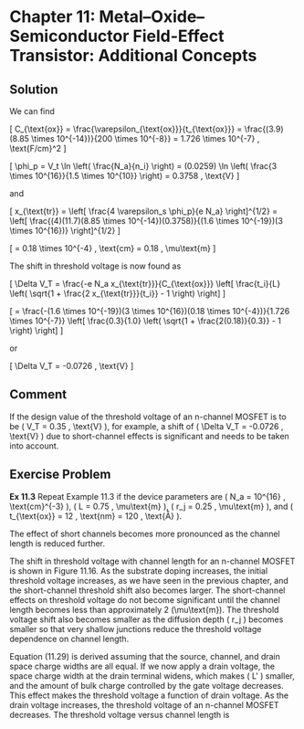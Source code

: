 # Chapter 11: Metal–Oxide–Semiconductor Field-Effect Transistor: Additional Concepts

## Solution

We can find

\[
C_{\text{ox}} = \frac{\varepsilon_{\text{ox}}}{t_{\text{ox}}} = \frac{(3.9)(8.85 \times 10^{-14})}{200 \times 10^{-8}} = 1.726 \times 10^{-7} \, \text{F/cm}^2
\]

\[
\phi_p = V_t \ln \left( \frac{N_a}{n_i} \right) = (0.0259) \ln \left( \frac{3 \times 10^{16}}{1.5 \times 10^{10}} \right) = 0.3758 \, \text{V}
\]

and

\[
x_{\text{tr}} = \left[ \frac{4 \varepsilon_s \phi_p}{e N_a} \right]^{1/2} = \left[ \frac{(4)(11.7)(8.85 \times 10^{-14})(0.3758)}{(1.6 \times 10^{-19})(3 \times 10^{16})} \right]^{1/2}
\]

\[
= 0.18 \times 10^{-4} \, \text{cm} = 0.18 \, \mu\text{m}
\]

The shift in threshold voltage is now found as

\[
\Delta V_T = \frac{-e N_a x_{\text{tr}}}{C_{\text{ox}}} \left[ \frac{t_i}{L} \left( \sqrt{1 + \frac{2 x_{\text{tr}}}{t_i}} - 1 \right) \right]
\]

\[
= \frac{-(1.6 \times 10^{-19})(3 \times 10^{16})(0.18 \times 10^{-4})}{1.726 \times 10^{-7}} \left[ \frac{0.3}{1.0} \left( \sqrt{1 + \frac{2(0.18)}{0.3}} - 1 \right) \right]
\]

or

\[
\Delta V_T = -0.0726 \, \text{V}
\]

## Comment

If the design value of the threshold voltage of an n-channel MOSFET is to be \( V_T = 0.35 \, \text{V} \), for example, a shift of \( \Delta V_T = -0.0726 \, \text{V} \) due to short-channel effects is significant and needs to be taken into account.

## Exercise Problem

**Ex 11.3** Repeat Example 11.3 if the device parameters are \( N_a = 10^{16} \, \text{cm}^{-3} \), \( L = 0.75 \, \mu\text{m} \), \( r_j = 0.25 \, \mu\text{m} \), and \( t_{\text{ox}} = 12 \, \text{nm} = 120 \, \text{Å} \).

The effect of short channels becomes more pronounced as the channel length is reduced further.

The shift in threshold voltage with channel length for an n-channel MOSFET is shown in Figure 11.16. As the substrate doping increases, the initial threshold voltage increases, as we have seen in the previous chapter, and the short-channel threshold shift also becomes larger. The short-channel effects on threshold voltage do not become significant until the channel length becomes less than approximately 2 \(\mu\text{m}\). The threshold voltage shift also becomes smaller as the diffusion depth \( r_j \) becomes smaller so that very shallow junctions reduce the threshold voltage dependence on channel length.

Equation (11.29) is derived assuming that the source, channel, and drain space charge widths are all equal. If we now apply a drain voltage, the space charge width at the drain terminal widens, which makes \( L' \) smaller, and the amount of bulk charge controlled by the gate voltage decreases. This effect makes the threshold voltage a function of drain voltage. As the drain voltage increases, the threshold voltage of an n-channel MOSFET decreases. The threshold voltage versus channel length is